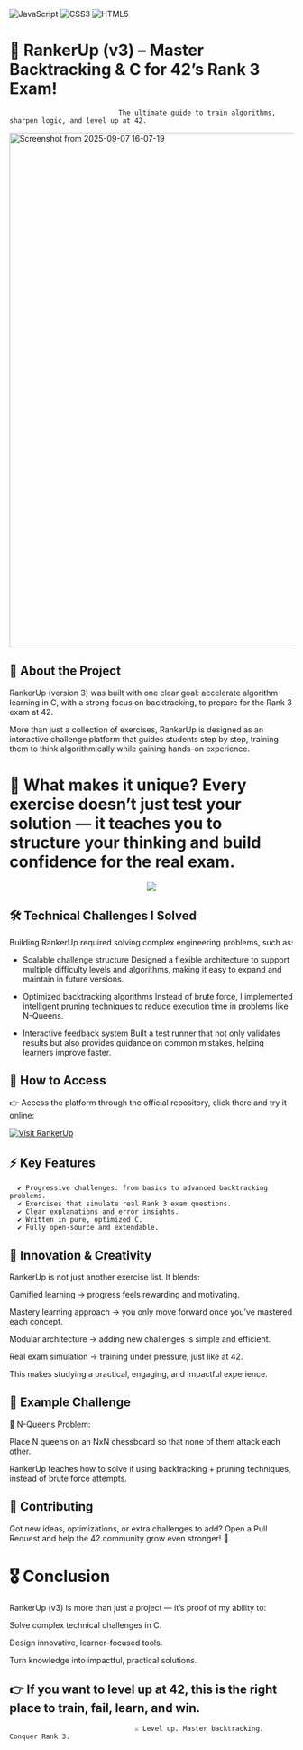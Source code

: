 ![JavaScript](https://img.shields.io/badge/JavaScript-323330?style=for-the-badge&logo=javascript&logoColor=F7DF1E) ![CSS3](https://img.shields.io/badge/CSS3-1572B6?style=for-the-badge&logo=css3&logoColor=white) ![HTML5](https://img.shields.io/badge/HTML5-E34F26?style=for-the-badge&logo=html5&logoColor=white)


# 🎯 RankerUp (v3) – Master Backtracking & C for 42’s Rank 3 Exam!

                               The ultimate guide to train algorithms, sharpen logic, and level up at 42.

<img width="1484" height="912" alt="Screenshot from 2025-09-07 16-07-19" src="https://github.com/user-attachments/assets/c8176291-e26b-4404-bb43-9cfdaacf677b" />


## 🚀 About the Project

RankerUp (version 3) was built with one clear goal:
accelerate algorithm learning in C, with a strong focus on backtracking, to prepare for the Rank 3 exam at 42.

More than just a collection of exercises, RankerUp is designed as an interactive challenge platform that guides students step by step, training them to think algorithmically while gaining hands-on experience.

# 🌟 What makes it unique? Every exercise doesn’t just test your solution — it teaches you to structure your thinking and build confidence for the real exam.

<p align="center">
  <img src="https://github.com/user-attachments/assets/51a1b37a-a0e9-41d5-a602-29259bc69363" />
</p>

## 🛠️ Technical Challenges I Solved

Building RankerUp required solving complex engineering problems, such as:

- Scalable challenge structure
Designed a flexible architecture to support multiple difficulty levels and algorithms, making it easy to expand and maintain in future versions.

- Optimized backtracking algorithms
Instead of brute force, I implemented intelligent pruning techniques to reduce execution time in problems like N-Queens.

- Interactive feedback system
Built a test runner that not only validates results but also provides guidance on common mistakes, helping learners improve faster.

## 🔗 How to Access

👉 Access the platform through the official repository, click there and try it online:

[![Visit RankerUp](https://img.shields.io/badge/Visit-RankerUp-blue?style=for-the-badge&logo=vercel)](https://rankerup-rank3.vercel.app/)

## ⚡ Key Features
```
  ✔️ Progressive challenges: from basics to advanced backtracking problems.
  ✔️ Exercises that simulate real Rank 3 exam questions.
  ✔️ Clear explanations and error insights.
  ✔️ Written in pure, optimized C.
  ✔️ Fully open-source and extendable.
```

## 🎨 Innovation & Creativity

RankerUp is not just another exercise list.
It blends:

Gamified learning → progress feels rewarding and motivating.

Mastery learning approach → you only move forward once you’ve mastered each concept.

Modular architecture → adding new challenges is simple and efficient.

Real exam simulation → training under pressure, just like at 42.

This makes studying a practical, engaging, and impactful experience.

## 🧩 Example Challenge

🔹 N-Queens Problem:

Place N queens on an NxN chessboard so that none of them attack each other.

RankerUp teaches how to solve it using backtracking + pruning techniques, instead of brute force attempts.

## 🤝 Contributing

Got new ideas, optimizations, or extra challenges to add?
Open a Pull Request and help the 42 community grow even stronger! 🚀

# 🎖️ Conclusion

RankerUp (v3) is more than just a project — it’s proof of my ability to:

Solve complex technical challenges in C.

Design innovative, learner-focused tools.

Turn knowledge into impactful, practical solutions.

👉 If you want to level up at 42, this is the right place to train, fail, learn, and win.
---

                                   ⚔️ Level up. Master backtracking. Conquer Rank 3.
